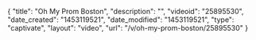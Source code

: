 {
    "title": "Oh My Prom Boston",
    "description": "",
    "videoid": "25895530",
    "date_created": "1453119521",
    "date_modified": "1453119521",
    "type": "captivate",
    "layout": "video",
    "url": "\/v\/oh-my-prom-boston\/25895530"
}